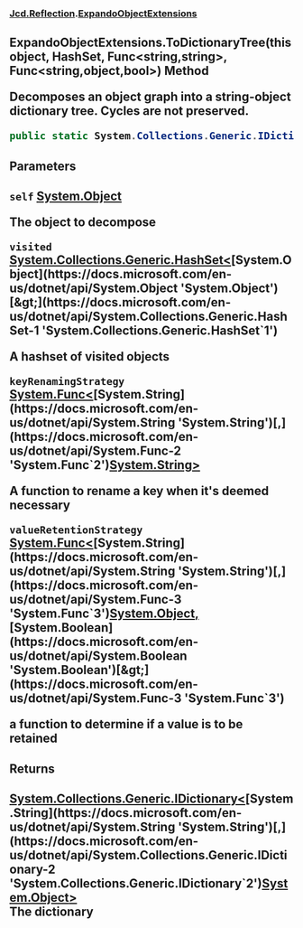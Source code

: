 ### [Jcd.Reflection](Jcd.Reflection.md 'Jcd.Reflection').[ExpandoObjectExtensions](Jcd.Reflection.ExpandoObjectExtensions.md 'Jcd.Reflection.ExpandoObjectExtensions')

## ExpandoObjectExtensions.ToDictionaryTree(this object, HashSet<object>, Func<string,string>, Func<string,object,bool>) Method

Decomposes an object graph into a string-object dictionary tree. Cycles are not preserved.

```csharp
public static System.Collections.Generic.IDictionary<string,object> ToDictionaryTree(this object self, System.Collections.Generic.HashSet<object> visited=null, System.Func<string,string> keyRenamingStrategy=null, System.Func<string,object,bool> valueRetentionStrategy=null);
```
#### Parameters

<a name='Jcd.Reflection.ExpandoObjectExtensions.ToDictionaryTree(thisobject,System.Collections.Generic.HashSet_object_,System.Func_string,string_,System.Func_string,object,bool_).self'></a>

`self` [System.Object](https://docs.microsoft.com/en-us/dotnet/api/System.Object 'System.Object')

The object to decompose

<a name='Jcd.Reflection.ExpandoObjectExtensions.ToDictionaryTree(thisobject,System.Collections.Generic.HashSet_object_,System.Func_string,string_,System.Func_string,object,bool_).visited'></a>

`visited` [System.Collections.Generic.HashSet&lt;](https://docs.microsoft.com/en-us/dotnet/api/System.Collections.Generic.HashSet-1 'System.Collections.Generic.HashSet`1')[System.Object](https://docs.microsoft.com/en-us/dotnet/api/System.Object 'System.Object')[&gt;](https://docs.microsoft.com/en-us/dotnet/api/System.Collections.Generic.HashSet-1 'System.Collections.Generic.HashSet`1')

A hashset of visited objects

<a name='Jcd.Reflection.ExpandoObjectExtensions.ToDictionaryTree(thisobject,System.Collections.Generic.HashSet_object_,System.Func_string,string_,System.Func_string,object,bool_).keyRenamingStrategy'></a>

`keyRenamingStrategy` [System.Func&lt;](https://docs.microsoft.com/en-us/dotnet/api/System.Func-2 'System.Func`2')[System.String](https://docs.microsoft.com/en-us/dotnet/api/System.String 'System.String')[,](https://docs.microsoft.com/en-us/dotnet/api/System.Func-2 'System.Func`2')[System.String](https://docs.microsoft.com/en-us/dotnet/api/System.String 'System.String')[&gt;](https://docs.microsoft.com/en-us/dotnet/api/System.Func-2 'System.Func`2')

A function to rename a key when it's deemed necessary

<a name='Jcd.Reflection.ExpandoObjectExtensions.ToDictionaryTree(thisobject,System.Collections.Generic.HashSet_object_,System.Func_string,string_,System.Func_string,object,bool_).valueRetentionStrategy'></a>

`valueRetentionStrategy` [System.Func&lt;](https://docs.microsoft.com/en-us/dotnet/api/System.Func-3 'System.Func`3')[System.String](https://docs.microsoft.com/en-us/dotnet/api/System.String 'System.String')[,](https://docs.microsoft.com/en-us/dotnet/api/System.Func-3 'System.Func`3')[System.Object](https://docs.microsoft.com/en-us/dotnet/api/System.Object 'System.Object')[,](https://docs.microsoft.com/en-us/dotnet/api/System.Func-3 'System.Func`3')[System.Boolean](https://docs.microsoft.com/en-us/dotnet/api/System.Boolean 'System.Boolean')[&gt;](https://docs.microsoft.com/en-us/dotnet/api/System.Func-3 'System.Func`3')

a function to determine if a value is to be retained

#### Returns
[System.Collections.Generic.IDictionary&lt;](https://docs.microsoft.com/en-us/dotnet/api/System.Collections.Generic.IDictionary-2 'System.Collections.Generic.IDictionary`2')[System.String](https://docs.microsoft.com/en-us/dotnet/api/System.String 'System.String')[,](https://docs.microsoft.com/en-us/dotnet/api/System.Collections.Generic.IDictionary-2 'System.Collections.Generic.IDictionary`2')[System.Object](https://docs.microsoft.com/en-us/dotnet/api/System.Object 'System.Object')[&gt;](https://docs.microsoft.com/en-us/dotnet/api/System.Collections.Generic.IDictionary-2 'System.Collections.Generic.IDictionary`2')  
The dictionary